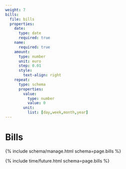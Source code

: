 ```yaml
---
weight: 7
bills:
  file: bills
  properties:
    date:
      type: date
      required: true
    name:
      required: true
    amount:
      type: number
      unit: euro
      step: 0.01
      style:
        text-align: right
    repeat:
      type: schema
      properties:
        value:
          type: number
          value: 0
        unit:
          list: [day,week,month,year]
---
```


# Bills

{% include schema/manage.html schema=page.bills %}

{% include time/future.html schema=page.bills %}
